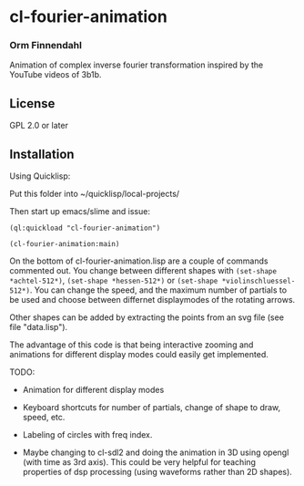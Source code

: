 # cl-fourier-animation
### Orm Finnendahl

Animation of complex inverse fourier transformation inspired by the
YouTube videos of 3b1b.

## License

GPL 2.0 or later

## Installation

Using Quicklisp:

Put this folder into ~/quicklisp/local-projects/

Then start up emacs/slime and issue:

`(ql:quickload "cl-fourier-animation")`

`(cl-fourier-animation:main)`

On the bottom of cl-fourier-animation.lisp are a couple of commands
commented out. You change between different shapes with `(set-shape
*achtel-512*)`, `(set-shape *hessen-512*)` or `(set-shape
*violinschluessel-512*)`. You can change the speed, and the maximum
number of partials to be used and choose between differnet
displaymodes of the rotating arrows.

Other shapes can be added by extracting the points from an svg file
(see file "data.lisp").

The advantage of this code is that being interactive zooming and
animations for different display modes could easily get implemented.

TODO:

- Animation for different display modes

- Keyboard shortcuts for number of partials, change of shape to draw,
  speed, etc.
  
- Labeling of circles with freq index.

- Maybe changing to cl-sdl2 and doing the animation in 3D using opengl
  (with time as 3rd axis). This could be very helpful for teaching
  properties of dsp processing (using waveforms rather than 2D
  shapes).
